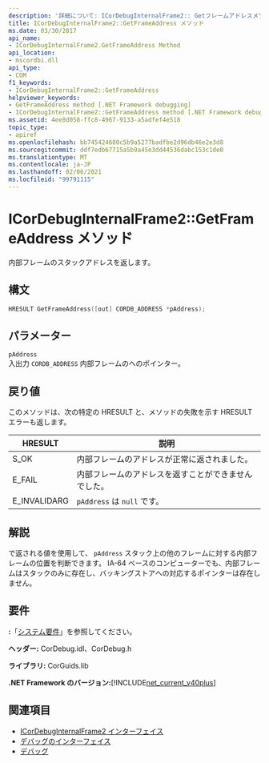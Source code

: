 ```yaml
---
description: '詳細について: ICorDebugInternalFrame2:: Getフレームアドレスメソッド'
title: ICorDebugInternalFrame2::GetFrameAddress メソッド
ms.date: 03/30/2017
api_name:
- ICorDebugInternalFrame2.GetFrameAddress Method
api_location:
- mscordbi.dll
api_type:
- COM
f1_keywords:
- ICorDebugInternalFrame2::GetFrameAddress
helpviewer_keywords:
- GetFrameAddress method [.NET Framework debugging]
- ICorDebugInternalFrame2::GetFrameAddress method [.NET Framework debugging]
ms.assetid: 4ee8d058-ffc8-4967-9133-a5adfef4e518
topic_type:
- apiref
ms.openlocfilehash: bb745424680c5b9a5277badfbe2d96db46e2e3d8
ms.sourcegitcommit: ddf7edb67715a5b9a45e3dd44536dabc153c1de0
ms.translationtype: MT
ms.contentlocale: ja-JP
ms.lasthandoff: 02/06/2021
ms.locfileid: "99791115"
---
```

# <a name="icordebuginternalframe2getframeaddress-method"></a>ICorDebugInternalFrame2::GetFrameAddress メソッド

内部フレームのスタックアドレスを返します。  
  
## <a name="syntax"></a>構文  
  
```cpp  
HRESULT GetFrameAddress([out] CORDB_ADDRESS *pAddress);  
```  
  
## <a name="parameters"></a>パラメーター  

 `pAddress`  
 入出力 `CORDB_ADDRESS` 内部フレームのへのポインター。  
  
## <a name="return-value"></a>戻り値  

 このメソッドは、次の特定の HRESULT と、メソッドの失敗を示す HRESULT エラーも返します。  
  
|HRESULT|説明|  
|-------------|-----------------|  
|S_OK|内部フレームのアドレスが正常に返されました。|  
|E_FAIL|内部フレームのアドレスを返すことができませんでした。|  
|E_INVALIDARG|`pAddress` は `null` です。|  
  
## <a name="remarks"></a>解説  

 で返される値を使用して、 `pAddress` スタック上の他のフレームに対する内部フレームの位置を判断できます。 IA-64 ベースのコンピューターでも、内部フレームはスタックのみに存在し、バッキングストアへの対応するポインターは存在しません。  
  
## <a name="requirements"></a>要件  

 **:**「[システム要件](../../get-started/system-requirements.md)」を参照してください。  
  
 **ヘッダー:** CorDebug.idl、CorDebug.h  
  
 **ライブラリ:** CorGuids.lib  
  
 **.NET Framework のバージョン:**[!INCLUDE[net_current_v40plus](../../../../includes/net-current-v40plus-md.md)]  
  
## <a name="see-also"></a>関連項目

- [ICorDebugInternalFrame2 インターフェイス](icordebuginternalframe2-interface.md)
- [デバッグのインターフェイス](debugging-interfaces.md)
- [デバッグ](index.md)
